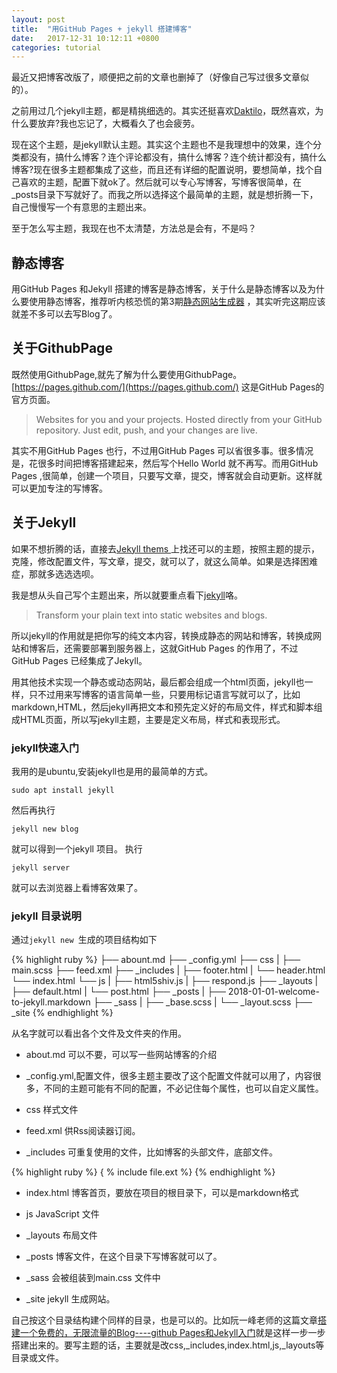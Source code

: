 ```yaml
---
layout: post
title:  "用GitHub Pages + jekyll 搭建博客"
date:   2017-12-31 10:12:11 +0800
categories: tutorial
---
```


最近又把博客改版了，顺便把之前的文章也删掉了（好像自己写过很多文章似的）。

之前用过几个jekyll主题，都是精挑细选的。其实还挺喜欢[Daktilo](https://github.com/kronik3r/daktilo)，既然喜欢，为什么要放弃?我也忘记了，大概看久了也会疲劳。

现在这个主题，是jekyll默认主题。其实这个主题也不是我理想中的效果，连个分类都没有，搞什么博客？连个评论都没有，搞什么博客？连个统计都没有，搞什么博客?现在很多主题都集成了这些，而且还有详细的配置说明，要想简单，找个自己喜欢的主题，配置下就ok了。然后就可以专心写博客，写博客很简单，在_posts目录下写就好了。而我之所以选择这个最简单的主题，就是想折腾一下，自己慢慢写一个有意思的主题出来。

至于怎么写主题，我现在也不太清楚，方法总是会有，不是吗？

## 静态博客
用GitHub Pages 和Jekyll 搭建的博客是静态博客，关于什么是静态博客以及为什么要使用静态博客，推荐听内核恐慌的第3期[静态网站生成器](https://kernelpanic.fm/3) ，其实听完这期应该就差不多可以去写Blog了。



## 关于GithubPage
既然使用GithubPage,就先了解为什么要使用GithubPage。[https://pages.github.com/](https://pages.github.com/) 这是GitHub Pages的官方页面。

> Websites for you and your projects. Hosted directly from your GitHub repository. Just edit, push, and your changes are live.

其实不用GitHub Pages 也行，不过用GitHub Pages 可以省很多事。很多情况是，花很多时间把博客搭建起来，然后写个Hello World 就不再写。而用GitHub Pages ,很简单，创建一个项目，只要写文章，提交，博客就会自动更新。这样就可以更加专注的写博客。

## 关于Jekyll
如果不想折腾的话，直接去[Jekyll thems ](http://jekyllthemes.org/)上找还可以的主题，按照主题的提示，克隆，修改配置文件，写文章，提交，就可以了，就这么简单。如果是选择困难症，那就多选选选呗。

我是想从头自己写个主题出来，所以就要重点看下[jekyll](https://jekyllrb.com/)咯。

> Transform your plain text into static websites and blogs.

所以jekyll的作用就是把你写的纯文本内容，转换成静态的网站和博客，转换成网站和博客后，还需要部署到服务器上，这就GitHub Pages 的作用了，不过GitHub Pages 已经集成了Jekyll。
 
用其他技术实现一个静态或动态网站，最后都会组成一个html页面，jekyll也一样，只不过用来写博客的语言简单一些，只要用标记语言写就可以了，比如markdown,HTML，然后jekyll再把文本和预先定义好的布局文件，样式和脚本组成HTML页面，所以写jekyll主题，主要是定义布局，样式和表现形式。
### jekyll快速入门
我用的是ubuntu,安装jekyll也是用的最简单的方式。

    sudo apt install jekyll 

然后再执行 

    jekyll new blog 

就可以得到一个jekyll 项目。 执行

    jekyll server  

就可以去浏览器上看博客效果了。

### jekyll 目录说明
通过```jekyll new ```生成的项目结构如下

{% highlight ruby %}
├── abount.md
├── _config.yml
├── css
|   ├── main.scss
├── feed.xml
├── _includes
|   ├── footer.html
|   └── header.html
└── index.html 
└── js
|   ├── html5shiv.js
|   ├── respond.js
├── _layouts
|   ├── default.html
|   └── post.html
├── _posts
|   ├── 2018-01-01-welcome-to-jekyll.markdown
├── _sass
|   ├── _base.scss
|   └── _layout.scss
├── _site
{% endhighlight %}

从名字就可以看出各个文件及文件夹的作用。
- about.md 可以不要，可以写一些网站博客的介绍

- _config.yml,配置文件，很多主题主要改了这个配置文件就可以用了，内容很多，不同的主题可能有不同的配置，不必记住每个属性，也可以自定义属性。

- css 样式文件

- feed.xml 供Rss阅读器订阅。

- _includes 可重复使用的文件，比如博客的头部文件，底部文件。

{% highlight ruby %}
{ % include file.ext %}
{% endhighlight %}

- index.html 博客首页，要放在项目的根目录下，可以是markdown格式

- js JavaScript 文件

- _layouts 布局文件

- _posts 博客文件，在这个目录下写博客就可以了。

- _sass 会被组装到main.css 文件中

- _site jekyll 生成网站。

自己按这个目录结构建个同样的目录，也是可以的。比如阮一峰老师的这篇文章[搭建一个免费的，无限流量的Blog----github Pages和Jekyll入门](http://www.ruanyifeng.com/blog/2012/08/blogging_with_jekyll.html)就是这样一步一步搭建出来的。要写主题的话，主要就是改css,_includes,index.html,js,_layouts等目录或文件。







